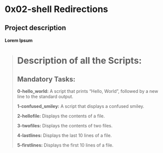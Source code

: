 # 0x02-shell Redirections
## Project description
#### Lorem Ipsum
> # Description of all the Scripts:
>
> ## Mandatory Tasks:
>
> **0-hello_world:** A script that prints “Hello, World”, followed by a new line to the standard output.
>
> **1-confused_smiley:** A script that displays a confused smiley.
>
> **2-hellofile:** Displays the contents of a file.
>
> **3-twofiles:** Displays the contents of two files.
>
> **4-lastlines:** Displays the last 10 lines of a file.
>
> **5-firstlines:** Displays the first 10 lines of a file.
